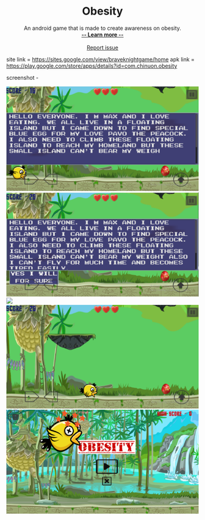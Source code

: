 <h1 align="center">Obesity</h1>
<p align="center">
    An android game that is made to create awareness on obesity.
  <br>
  <a href="#"><strong> -- Learn more -- </strong></a>
  <br>
  <br>
   <a href="https://github.com/Chaitanyassr/Obesity/issues/new">Report issue</a>
</p>



site link = https://sites.google.com/view/braveknightgame/home
apk link = https://play.google.com/store/apps/details?id=com.chinuon.obesity

screenshot - 

<img src="https://github.com/Chaitanyassr/Obesity/blob/master/screenshots/Screenshot%20(100).png" >
<img src="https://github.com/Chaitanyassr/Obesity/blob/master/screenshots/Screenshot%20(101).png" >
<img src="https://github.com/Chaitanyassr/Obesity/blob/master/screenshots/Screenshot%20(102).png >
<img src="https://github.com/Chaitanyassr/Obesity/blob/master/screenshots/Screenshot%20(103).png">
<img src="https://github.com/Chaitanyassr/Obesity/blob/master/screenshots/Screenshot%20(105).png">
<img src="https://github.com/Chaitanyassr/Obesity/blob/master/screenshots/Screenshot%20(98).png">

